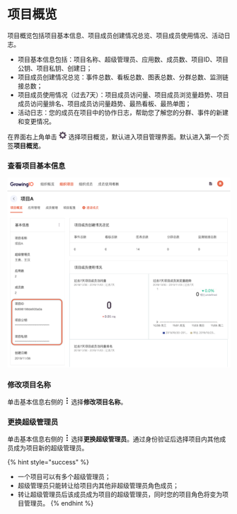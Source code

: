 # 项目概览

项目概览包括项目基本信息、项目成员创建情况总览、项目成员使用情况、活动日志。

* 项目基本信息包括：项目名称、超级管理员、应用数、成员数、项目ID、项目公钥、项目私钥、创建日；
* 项目成员创建情况总览：事件总数、看板总数、图表总数、分群总数、监测链接总数；
* 项目成员使用情况（过去7天）：项目成员访问量、项目成员浏览量趋势、项目成员访问量排名、项目成员访问量趋势、最热看板、最热单图；
* 活动日志：您的成员在项目中的协作日志，帮助您了解您的分群、事件的新建和变更情况。

在界面右上角单击 ![](../../../.gitbook/assets/2019-10-10_18-59-32%20%281%29.png) 选择项目概览，默认进入项目管理界面。默认进入第一个页签**项目概览**。

### 查看项目基本信息

![](../../../.gitbook/assets/image%20%28148%29.png)

### 修改项目名称

单击基本信息右侧的 ![](../../../.gitbook/assets/dian-dian-dian.png) 选择**修改项目名称**。

### 更换超级管理员

单击基本信息右侧的 ![](../../../.gitbook/assets/dian-dian-dian.png) 选择**更换超级管理员**。通过身份验证后选择项目内其他成员成为项目新的超级管理员。

{% hint style="success" %}
* 一个项目可以有多个超级管理员；
* 超级管理员只能转让给项目内其他非超级管理员角色成员；
* 转让超级管理员后该成员成为项目的超级管理员，同时您的项目角色将变为项目管理员。
{% endhint %}



